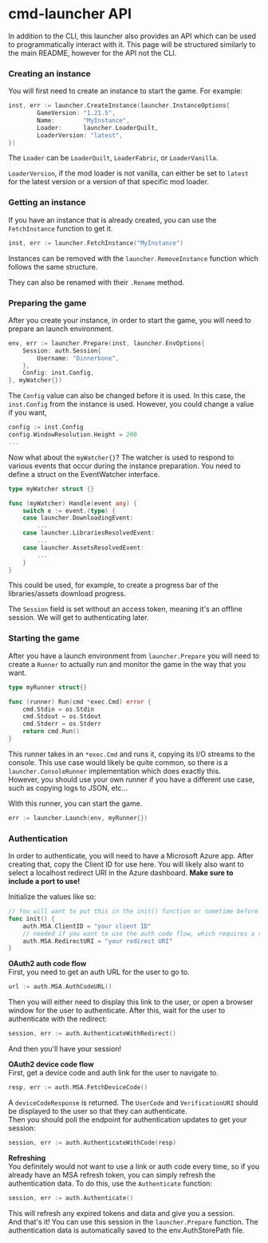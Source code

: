 # cmd-launcher API

In addition to the CLI, this launcher also provides an API which can be used to programmatically interact with it.
This page will be structured similarly to the main README, however for the API not the CLI.

### Creating an instance
You will first need to create an instance to start the game. For example:

```go
inst, err := launcher.CreateInstance(launcher.InstanceOptions{
		GameVersion: "1.21.5",
		Name:        "MyInstance",
		Loader:      launcher.LoaderQuilt,
		LoaderVersion: "latest",
})
```
The `Loader` can be `LoaderQuilt`, `LoaderFabric`, or `LoaderVanilla`.

`LoaderVersion`, if the mod loader is not vanilla, can either be set to `latest` for the latest version or a version of that specific mod loader.

### Getting an instance
If you have an instance that is already created, you can use the `FetchInstance` function to get it.
```go
inst, err := launcher.FetchInstance("MyInstance")
```
Instances can be removed with the `launcher.RemoveInstance` function which follows the same structure.

They can also be renamed with their `.Rename` method.
### Preparing the game

After you create your instance, in order to start the game, you will need to prepare an launch environment.

```go
env, err := launcher.Prepare(inst, launcher.EnvOptions{
	Session: auth.Session{
		Username: "Dinnerbone",
	},
	Config: inst.Config,
}, myWatcher{})
```

The `Config` value can also be changed before it is used. In this case, the `inst.Config` from the instance is used. However, you could change a value if you want,
```go
config := inst.Config
config.WindowResolution.Height = 200
...
```

Now what about the `myWatcher{}`? The watcher is used to respond to various events that occur during the instance preparation. You need to define a struct on the EventWatcher interface.

```go
type myWatcher struct {}

func (myWatcher) Handle(event any) {
	switch e := event.(type) {
	case launcher.DownloadingEvent:
		...
    case launcher.LibrariesResolvedEvent:
        ...
    case launcher.AssetsResolvedEvent:
        ...
	}
}
```
This could be used, for example, to create a progress bar of the libraries/assets download progress.

The `Session` field is set without an access token, meaning it's an offline session. We will get to authenticating later.

### Starting the game
After you have a launch environment from `launcher.Prepare` you will need to create a `Runner` to actually run and monitor the game in the way that you want.

```go
type myRunner struct{}

func (runner) Run(cmd *exec.Cmd) error {
	cmd.Stdin = os.Stdin
	cmd.Stdout = os.Stdout
	cmd.Stderr = os.Stderr
	return cmd.Run()
}
```
This runner takes in an `*exec.Cmd` and runs it, copying its I/O streams to the console. This use case would likely be quite common, so there is a `launcher.ConsoleRunner` implementation which does exactly this.  
However, you should use your own runner if you have a different use case, such as copying logs to JSON, etc...

With this runner, you can start the game.
```go
err := launcher.Launch(env, myRunner{})
```

### Authentication
In order to authenticate, you will need to have a Microsoft Azure app. After creating that, copy the Client ID for use here. You will likely also want to select a localhost redirect URI in the Azure dashboard. **Make sure to include a port to use!**

Initialize the values like so:
```go
// You will want to put this in the init() function or sometime before you run any authentication functions
func init() {
	auth.MSA.ClientID = "your client ID"
	// needed if you want to use the auth code flow, which requires a redirect
	auth.MSA.RedirectURI = "your redirect URI"
}
```



**OAuth2 auth code flow**  
First, you need to get an auth URL for the user to go to.
```go
url := auth.MSA.AuthCodeURL()
```
Then you will either need to display this link to the user, or open a browser window for the user to authenticate. After this, wait for the user to authenticate with the redirect:
```go
session, err := auth.AuthenticateWithRedirect()
```
And then you'll have your session!  

**OAuth2 device code flow**   
First, get a device code and auth link for the user to navigate to.
```go
resp, err := auth.MSA.FetchDeviceCode()
```
A `deviceCodeResponse` is returned. The `UserCode` and `VerificationURI` should be displayed to the user so that they can authenticate.  
Then you should poll the endpoint for authentication updates to get your session:

```go
session, err := auth.AuthenticateWithCode(resp)
```

**Refreshing**   
You definitely would not want to use a link or auth code every time, so if you already have an MSA refresh token, you can simply refresh the authentication data. To do this, use the `Authenticate` function:

```go
session, err := auth.Authenticate()
```
This will refresh any expired tokens and data and give you a session.  
And that's it! You can use this session in the `launcher.Prepare` function. The authentication data is automatically saved to the env.AuthStorePath file.  